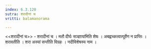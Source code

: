 ```yaml
---
index: 6.3.120
sutra: शरादीनां च
vritti: balamanorama

---
```

<<शरादीनां च>> - शरादीनां च । मतौ दीर्घः सञ्ज्ञाया॑मिति शेषः । अबह्वच्कत्वात्पूर्वेण न प्राप्तिः । शरावतीति । शरा अस्यां सन्तीति विग्रहः । नदीविशेषस्य नाम ।